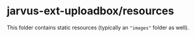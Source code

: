 # jarvus-ext-uploadbox/resources

This folder contains static resources (typically an `"images"` folder as well).
